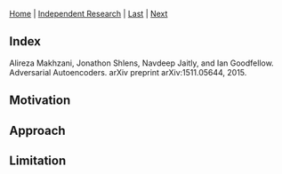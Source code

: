 [Home](https://clojia.github.io/) | [Independent Research](https://clojia.github.io/independent_research/) | [Last](https://clojia.github.io/independent_research/2018-09-IR-MT-Attention) | [Next](https://clojia.github.io/independent_research/2018-09-IR-Look-and-Think-Twice)

## Index
Alireza Makhzani, Jonathon Shlens, Navdeep Jaitly, and Ian Goodfellow. Adversarial Autoencoders. arXiv preprint arXiv:1511.05644, 2015.

## Motivation


## Approach


## Limitation 

